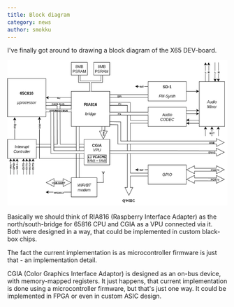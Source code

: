 ```yaml
---
title: Block diagram
category: news
author: smokku
---
```


I've finally got around to drawing a block diagram of the X65 DEV-board.

![X65 DEV-board block diagram](/media/2025-09-04-X65-block-diagram.png)

Basically we should think of RIA816 (Raspberry Interface Adapter)
as the north/south-bridge for 65816 CPU and CGIA as a VPU connected via it.
Both were designed in a way, that could be implemented in custom black-box chips.

The fact the current implementation is as microcontroller firmware
is just that - an implementation detail.

CGIA (Color Graphics Interface Adaptor) is designed as an on-bus device, with memory-mapped registers.
It just happens, that current implementation is done using a microcontroller firmware, but that's just one way.
It could be implemented in FPGA or even in custom ASIC design.
